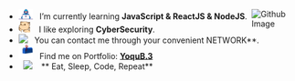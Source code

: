 -  <img alt="GIF" src="https://github.com/Yoqubjon3/Yoqubjon3/blob/main/image_gif/Developer.gif" width="25" /> &nbsp; I’m currently learning **JavaScript & ReactJS & NodeJS**. <img width="15%" align="right" alt="Github Image" src="https://github.com/SP-XD/SP-XD/blob/main/images/linux_rounded.gif?raw=true" /><br>
- <img src="https://github.com/Yoqubjon3/Yoqubjon3/blob/main/image_gif/hyperkitty.gif" width="20" />&nbsp;&nbsp;&nbsp; I like exploring **CyberSecurity**. <br>
- <img src="https://github.com/SP-XD/SP-XD/blob/main/images/message.gif?raw=true" width="25" />&nbsp;&nbsp; You can contact me through your convenient NETWORK**. <br>
- <img src="https://github.com/Yoqubjon3/Yoqubjon3/blob/main/image_gif/letterbox.gif" width="25" /> &nbsp; Find me on Portfolio: **[YoquB.3](https://www.google.com)**<br>
- &nbsp;&nbsp;<img src="https://github.com/SP-XD/SP-XD/blob/main/images/lightning.gif?raw=true" width="12" />&nbsp;&nbsp;&nbsp;&nbsp;** Eat, Sleep, Code, Repeat**<br>


